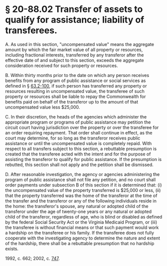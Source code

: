 # § 20-88.02 Transfer of assets to qualify for assistance; liability of transferees.

<p>A. As used in this section, "uncompensated value" means the aggregate amount by which the fair market value of all property or resources, including fractional interests, transferred by any transferor after the effective date of and subject to this section, exceeds the aggregate consideration received for such property or resources.</p><p>B. Within thirty months prior to the date on which any person receives benefits from any program of public assistance or social services as defined in § <a href='http://law.lis.virginia.gov/vacode/63.2-100/'>63.2-100</a>, if such person has transferred any property or resources resulting in uncompensated value, the transferee of such property or resources shall be liable to repay the Commonwealth for benefits paid on behalf of the transferor up to the amount of that uncompensated value less $25,000.</p><p>C. In their discretion, the heads of the agencies which administer the appropriate program or programs of public assistance may petition the circuit court having jurisdiction over the property or over the transferee for an order requiring repayment. That order shall continue in effect, as the court may determine, for so long as the transferor receives public assistance or until the uncompensated value is completely repaid. With respect to all transfers subject to this section, a rebuttable presumption is created that the transferee acted with the intent and for the purpose of assisting the transferor to qualify for public assistance. If the presumption is rebutted, this section shall not apply and the petition shall be dismissed.</p><p>D. After reasonable investigation, the agency or agencies administering the program of public assistance shall not file any petition, and no court shall order payments under subsection B of this section if it is determined that: (i) the uncompensated value of the property transferred is $25,000 or less, (ii) that the property transferred was the home of the transferor at the time of the transfer and the transferor or any of the following individuals reside in the home: the transferor's spouse, any natural or adopted child of the transferor under the age of twenty-one years or any natural or adopted child of the transferor, regardless of age, who is blind or disabled as defined by the federal Social Security Act or the Virginia Medicaid Program, or (iii) the transferee is without financial means or that such payment would work a hardship on the transferee or his family. If the transferee does not fully cooperate with the investigating agency to determine the nature and extent of the hardship, there shall be a rebuttable presumption that no hardship exists.</p><p>1992, c. 662; 2002, c. <a href='http://lis.virginia.gov/cgi-bin/legp604.exe?021+ful+CHAP0747'>747</a>.</p>